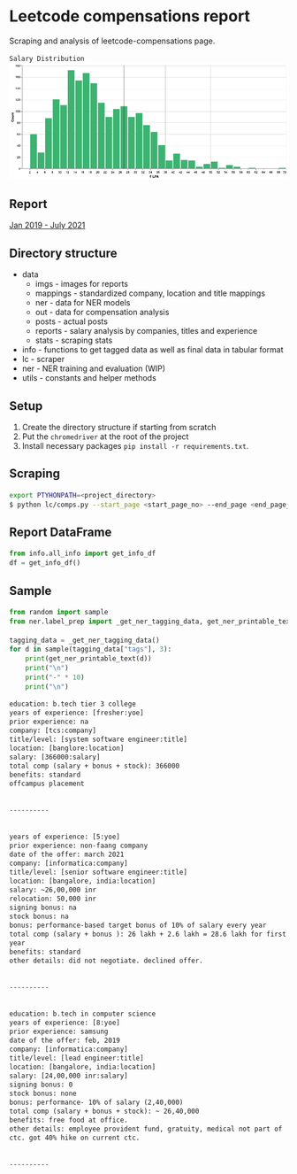 # Leetcode compensations report
Scraping and analysis of leetcode-compensations page.

`Salary Distribution`
![Salary](data/imgs/all_lpa.png)

## Report
[Jan 2019 - July 2021](data/reports/report.md)


## Directory structure
- data
    - imgs - images for reports
    - mappings - standardized company, location and title mappings
    - ner - data for NER models
    - out - data for compensation analysis
    - posts - actual posts
    - reports - salary analysis by companies, titles and experience
    - stats - scraping stats
- info - functions to get tagged data as well as final data in tabular format
- lc - scraper
- ner - NER training and evaluation (WIP)
- utils - constants and helper methods

## Setup
1. Create the directory structure if starting from scratch
2. Put the `chromedriver` at the root of the project
3. Install necessary packages `pip install -r requirements.txt`.

## Scraping
```bash
export PTYHONPATH=<project_directory>
$ python lc/comps.py --start_page <start_page_no> --end_page <end_page_no>
```

## Report DataFrame
```python
from info.all_info import get_info_df
df = get_info_df()
```

## Sample
```python
from random import sample
from ner.label_prep import _get_ner_tagging_data, get_ner_printable_text

tagging_data = _get_ner_tagging_data()
for d in sample(tagging_data["tags"], 3):
    print(get_ner_printable_text(d))
    print("\n")
    print("-" * 10)
    print("\n")
```

```text
education: b.tech tier 3 college
years of experience: [fresher:yoe]
prior experience: na
company: [tcs:company]
title/level: [system software engineer:title]
location: [banglore:location]
salary: [366000:salary]
total comp (salary + bonus + stock): 366000
benefits: standard
offcampus placement


----------


years of experience: [5:yoe]
prior experience: non-faang company
date of the offer: march 2021
company: [informatica:company]
title/level: [senior software engineer:title]
location: [bangalore, india:location]
salary: ~26,00,000 inr
relocation: 50,000 inr
signing bonus: na
stock bonus: na
bonus: performance-based target bonus of 10% of salary every year
total comp (salary + bonus ): 26 lakh + 2.6 lakh = 28.6 lakh for first year
benefits: standard
other details: did not negotiate. declined offer.


----------


education: b.tech in computer science
years of experience: [8:yoe]
prior experience: samsung
date of the offer: feb, 2019
company: [informatica:company]
title/level: [lead engineer:title]
location: [bangalore, india:location]
salary: [24,00,000 inr:salary]
signing bonus: 0
stock bonus: none
bonus: performance- 10% of salary (2,40,000)
total comp (salary + bonus + stock): ~ 26,40,000
benefits: free food at office.
other details: employee provident fund, gratuity, medical not part of ctc. got 40% hike on current ctc.


----------
```